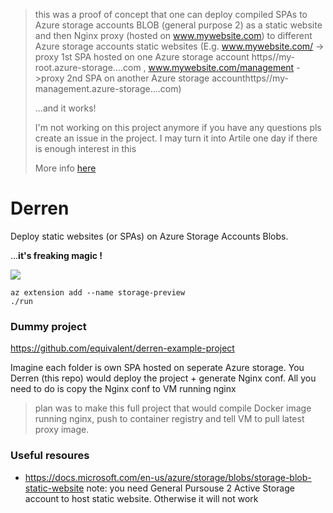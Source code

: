 > this was a proof of concept that one can deploy compiled SPAs to Azure storage accounts BLOB (general purpose 2)  as a static website and then Nginx proxy (hosted on www.mywebsite.com) to different Azure storage accounts static websites (E.g. www.mywebsite.com/ ->  proxy 1st SPA hosted on one Azure storage account https//my-root.azure-storage....com , www.mywebsite.com/management ->proxy 2nd SPA on another Azure storage accounthttps//my-management.azure-storage....com) 
> 
> ...and it works!
>
> I'm not working on this project anymore if you have any questions pls create an issue in the project. I may turn it into Artile one day if there is enough interest in this
>
> More info [here](http://www.rubyflow.com/p/ti5a72-hosting-microservice-spas-on-azure-storage-account-blobs-peroxided-by-nginx)

# Derren

Deploy static websites (or SPAs) on Azure Storage Accounts Blobs.  

...**it's freaking magic !**

![](https://user-images.githubusercontent.com/721990/102477219-5c060780-405c-11eb-9e34-44fcc1bf71eb.jpeg)


```
az extension add --name storage-preview
./run
```

### Dummy project

https://github.com/equivalent/derren-example-project

Imagine each folder is own SPA hosted on seperate Azure storage. You Derren (this repo) would deploy the project + generate Nginx conf. All you need to do is copy the Nginx conf to VM running nginx 

> plan was to make this full project that would compile Docker image running nginx, push to container registry and tell VM to pull latest proxy image.

### Useful resoures

* https://docs.microsoft.com/en-us/azure/storage/blobs/storage-blob-static-website  note: you need General Pursouse 2 Active Storage account to host static website. Otherwise it will not work
